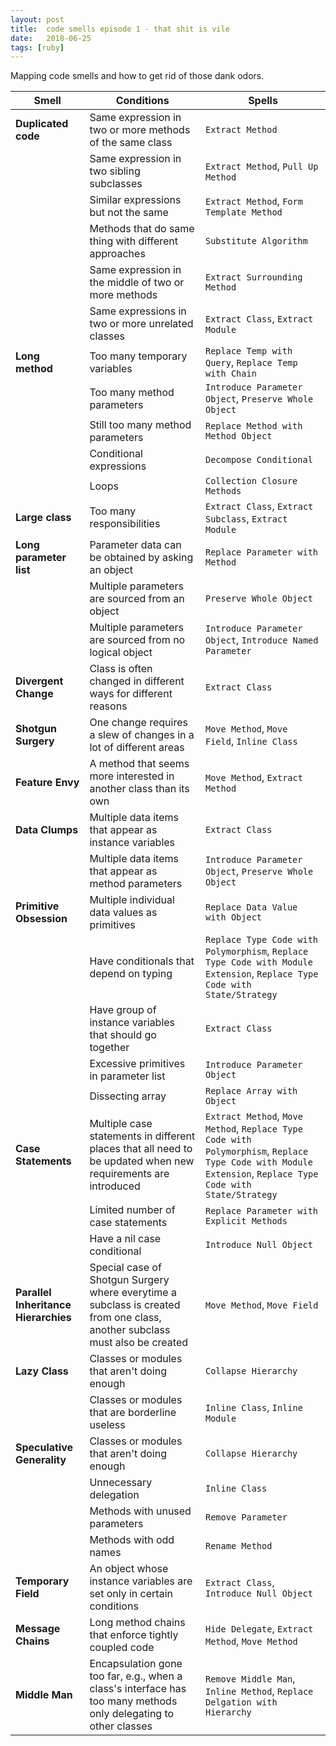 ```yaml
---
layout: post
title:  code smells episode 1 - that shit is vile
date:   2018-06-25
tags: [ruby]
---
```

Mapping code smells and how to get rid of those dank odors.

| Smell | Conditions | Spells  |
| ----- | ---------- | ------- |
| **Duplicated code** | Same expression in two or more methods of the same class | `Extract Method` |
|                | Same expression in two sibling subclasses | `Extract Method`, `Pull Up Method` |
|                | Similar expressions but not the same | `Extract Method`, `Form Template Method` |
|                | Methods that do same thing with different approaches | `Substitute Algorithm` |
|                | Same expression in the middle of two or more methods | `Extract Surrounding Method` |
|                | Same expressions in two or more unrelated classes | `Extract Class`, `Extract Module` |
| **Long method**  | Too many temporary variables | `Replace Temp with Query`, `Replace Temp with Chain` |
|                | Too many method parameters | `Introduce Parameter Object`, `Preserve Whole Object` |
|                | Still too many method parameters | `Replace Method with Method Object` |
|                | Conditional expressions | `Decompose Conditional` |
|                | Loops | `Collection Closure Methods` |
| **Large class** | Too many responsibilities | `Extract Class`, `Extract Subclass`, `Extract Module` |
| **Long parameter list** | Parameter data can be obtained by asking an object | `Replace Parameter with Method` |
|                | Multiple parameters are sourced from an object | `Preserve Whole Object` |
|                | Multiple parameters are sourced from no logical object | `Introduce Parameter Object`, `Introduce Named Parameter` |
| **Divergent Change** | Class is often changed in different ways for different reasons | `Extract Class` |
| **Shotgun Surgery** | One change requires a slew of changes in a lot of different areas | `Move Method`, `Move Field`, `Inline Class` |
| **Feature Envy** | A method that seems more interested in another class than its own | `Move Method`, `Extract Method` |
| **Data Clumps** | Multiple data items that appear as instance variables | `Extract Class` |
|                 | Multiple data items that appear as method parameters | `Introduce Parameter Object`, `Preserve Whole Object` |
| **Primitive Obsession** | Multiple individual data values as primitives | `Replace Data Value with Object` |
|                 | Have conditionals that depend on typing | `Replace Type Code with Polymorphism`, `Replace Type Code with Module Extension`, `Replace Type Code with State/Strategy` |
|                 | Have group of instance variables that should go together | `Extract Class` |
|                 | Excessive primitives in parameter list | `Introduce Parameter Object` |
|                 | Dissecting array | `Replace Array with Object` |
| **Case Statements** | Multiple case statements in different places that all need to be updated when new requirements are introduced | `Extract Method`, `Move Method`, `Replace Type Code with Polymorphism`, `Replace Type Code with Module Extension`, `Replace Type Code with State/Strategy` |
|                 | Limited number of case statements | `Replace Parameter with Explicit Methods` |
|                 | Have a nil case conditional | `Introduce Null Object` |
| **Parallel Inheritance Hierarchies** | Special case of Shotgun Surgery where everytime a subclass is created from one class, another subclass must also be created | `Move Method`, `Move Field` |
| **Lazy Class** | Classes or modules that aren't doing enough | `Collapse Hierarchy` |
|                | Classes or modules that are borderline useless | `Inline Class`, `Inline Module` |
| **Speculative Generality** | Classes or modules that aren't doing enough | `Collapse Hierarchy` |
|                | Unnecessary delegation | `Inline Class` |
|                | Methods with unused parameters | `Remove Parameter` |
|                | Methods with odd names | `Rename Method` |
| **Temporary Field** | An object whose instance variables are set only in certain conditions | `Extract Class`, `Introduce Null Object` |
| **Message Chains** | Long method chains that enforce tightly coupled code | `Hide Delegate`, `Extract Method`, `Move Method` |
| **Middle Man** | Encapsulation gone too far, e.g., when a class's interface has too many methods only delegating to other classes | `Remove Middle Man`, `Inline Method`, `Replace Delgation with Hierarchy` |
